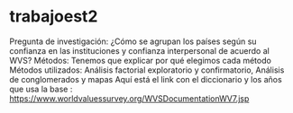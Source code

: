 # trabajoest2
Pregunta de investigación: ¿Cómo se agrupan los países según su confianza en las instituciones y confianza interpersonal de acuerdo al WVS?
Métodos: Tenemos que explicar por qué elegimos cada método 
  Métodos utilizados: Análisis factorial exploratorio y confirmatorio, Análisis de conglomerados y mapas
Aquí está el link con el diccionario y los años que usa la base : https://www.worldvaluessurvey.org/WVSDocumentationWV7.jsp
